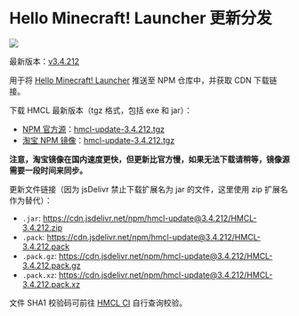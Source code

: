 # Hello Minecraft! Launcher 更新分发

[![](https://data.jsdelivr.com/v1/package/npm/hmcl-update/badge)](https://www.jsdelivr.com/package/npm/hmcl-update)

最新版本：[v3.4.212](https://www.npmjs.com/package/hmcl-update/v/3.4.212)

用于将 [Hello Minecraft! Launcher](https://github.com/huanghongxun/HMCL) 推送至 NPM 仓库中，并获取 CDN 下载链接。

下载 HMCL 最新版本（tgz 格式，包括 exe 和 jar）：

* [NPM 官方源](https://www.npmjs.com/)：[hmcl-update-3.4.212.tgz](https://registry.npmjs.org/hmcl-update/-/hmcl-update-3.4.212.tgz)
* [淘宝 NPM 镜像](https://npmmirror.com/)：[hmcl-update-3.4.212.tgz](https://registry.npmjs.org/hmcl-update/-/hmcl-update-3.4.212.tgz)

**注意，淘宝镜像在国内速度更快，但更新比官方慢，如果无法下载请稍等，镜像源需要一段时间来同步。**

更新文件链接（因为 jsDelivr 禁止下载扩展名为 jar 的文件，这里使用 zip 扩展名作为替代）：

* `.jar`: https://cdn.jsdelivr.net/npm/hmcl-update@3.4.212/HMCL-3.4.212.zip
* `.pack`: https://cdn.jsdelivr.net/npm/hmcl-update@3.4.212/HMCL-3.4.212.pack
* `.pack.gz`: https://cdn.jsdelivr.net/npm/hmcl-update@3.4.212/HMCL-3.4.212.pack.gz
* `.pack.xz`: https://cdn.jsdelivr.net/npm/hmcl-update@3.4.212/HMCL-3.4.212.pack.xz

文件 SHA1 校验码可前往 [HMCL CI](https://ci.huangyuhui.net/job/HMCL/) 自行查询校验。